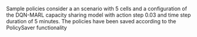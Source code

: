 Sample policies consider a an scenario with 5 cells and a configuration of the DQN-MARL capacity sharing model with action step 0.03 and time step duration of 5 minutes. The policies have been saved according to the PolicySaver functionality 
